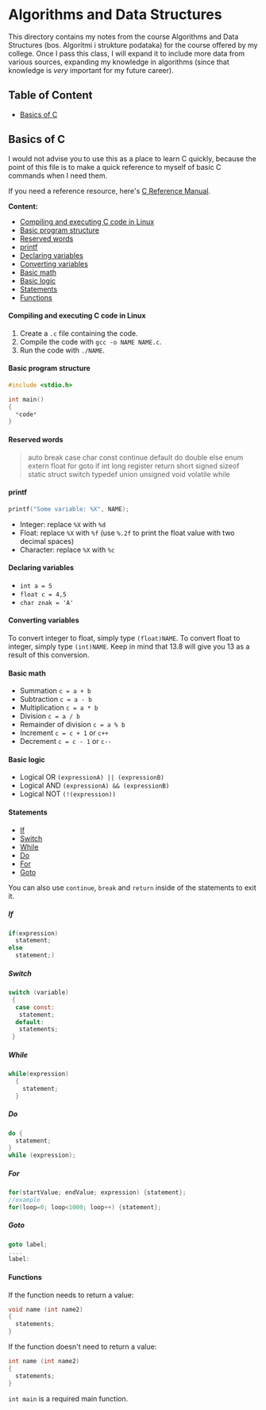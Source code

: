 # Algorithms and Data Structures

This directory contains my notes from the course Algorithms and Data Structures (bos. Algoritmi i strukture podataka) for the course offered by my college. Once I pass this class, I will expand it to include more data from various sources, expanding my knowledge in algorithms (since that knowledge is _very_ important for my future career).

## Table of Content

 - [Basics of C](#basics-of-c)


## Basics of C

I would not advise you to use this as a place to learn C quickly, because the point of this file is to make a quick reference to myself of basic C commands when I need them.

If you need a reference resource, here's [C Reference Manual](http://www.acm.uiuc.edu/webmonkeys/book/c_guide/).

**Content:**

 - [Compiling and executing C code in Linux](#compiling-and-executing-c-code-in-linux)
 - [Basic program structure](#basic-program-structure)
 - [Reserved words](#reserved-words)
 - [printf](#printf)
 - [Declaring variables](#declaring-variables)
 - [Converting variables](#converting-variables)
 - [Basic math](#basic-math)
 - [Basic logic](#basic-logic)
 - [Statements](#statements)
 - [Functions](#functions)

#### Compiling and executing C code in Linux

1. Create a `.c` file containing the code.
2. Compile the code with `gcc -o NAME NAME.c`.
3. Run the code with `./NAME`.

#### Basic program structure

```c
#include <stdio.h>

int main()
{
  *code*
}

```

#### Reserved words

> auto break case char const continue default do double else enum extern float for goto if int long register return short signed sizeof static struct switch typedef union unsigned void volatile while

#### printf

```c
printf("Some variable: %X", NAME);
```

* Integer: replace `%X` with `%d`
* Float: replace `%X` with `%f` (use `%.2f` to print the float value with two decimal spaces)
* Character: replace `%X` with `%c`

#### Declaring variables

* `int a = 5`
* `float c = 4,5`
* `char znak = 'A'`

#### Converting variables

To convert integer to float, simply type `(float)NAME`. To convert float to integer, simply type `(int)NAME`. Keep in mind that 13.8 will give you 13 as a result of this conversion.

#### Basic math

* Summation `c = a + b`
* Subtraction `c = a - b`
* Multiplication `c = a * b`
* Division `c = a / b`
* Remainder of division `c = a % b`
* Increment `c = c + 1` or `c++`
* Decrement `c = c - 1` or `c--`

#### Basic logic

* Logical OR `(expressionA) || (expressionB)`
* Logical AND `(expressionA) && (expressionB)`
* Logical NOT `(!(expression))`

#### Statements

- [If](#if)
- [Switch](#switch)
- [While](#while)
- [Do](#do)
- [For](#for)
- [Goto](#goto)

You can also use `continue`, `break` and `return` inside of the statements to exit it.

##### If
```c
if(expression)
  statement;
else
  statement;)  
```

##### Switch

```c
switch (variable)
 {
  case const:
   statement;
  default:
   statements;
 }
```

##### While

```c
while(expression)
  {
    statement;
  }
```

##### Do

```c
do {
  statement;
}
while (expression);
```

##### For

```c
for(startValue; endValue; expression) {statement};
//example
for(loop=0; loop<1000; loop++) {statement};
```

##### Goto

```c
goto label;
....
label:
```

#### Functions

If the function needs to return a value:

```c
void name (int name2)
{
  statements;
}
```

If the function doesn't need to return a value:

```c
int name (int name2)
{
  statements;
}
```

`int main` is a required main function.
